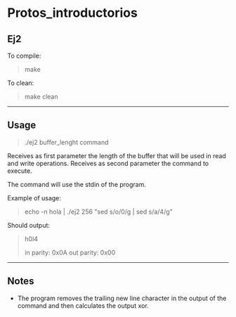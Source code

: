# Protos_introductorios

## Ej2 ##

To compile:

>make

To clean:

>make clean

-----------------------------------------

## Usage ##

>./ej2 buffer_lenght command

Receives as first parameter the length of the buffer that will be used in read and write operations. 
Receives as second parameter the command to execute.

The command will use the stdin of the program.

Example of usage:

>echo -n hola | ./ej2 256 "sed s/o/0/g | sed s/a/4/g"

Should output:

>h0l4
>
>in parity: 0x0A
>out parity: 0x00

-------------------------------------------

## Notes ##

* The program removes the trailing new line character in the output of the command and then calculates the output xor.
